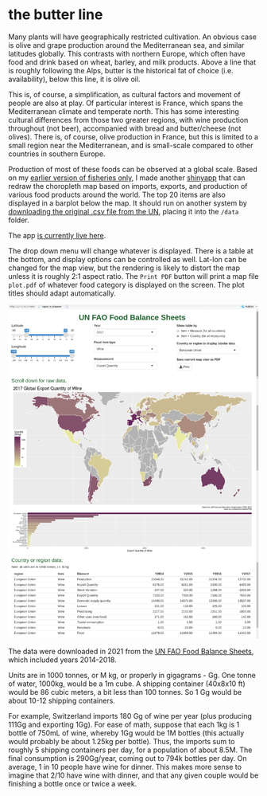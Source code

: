 # the butter line #
Many plants will have geographically restricted cultivation. An obvious case is olive and grape production around the Mediterranean sea, and similar latitudes globally. This contrasts with northern Europe, which often have food and drink based on wheat, barley, and milk products. Above a line that is roughly following the Alps, butter is the historical fat of choice (i.e. availability), below this line, it is olive oil.

This is, of course, a simplification, as cultural factors and movement of people are also at play. Of particular interest is France, which spans the Mediterranean climate and temperate north. This has some interesting cultural differences from those two greater regions, with wine production throughout (not beer), accompanied with bread and butter/cheese (not olives). There is, of course, olive production in France, but this is limited to a small region near the Mediterranean, and is small-scale compared to other countries in southern Europe.

Production of most of these foods can be observed at a global scale. Based on my [earlier version of fisheries only](https://github.com/wrf/misc-analyses/tree/master/fisheries), I made another [shinyapp](https://shiny.rstudio.com/) that can redraw the choropleth map based on imports, exports, and production of various food products around the world. The top 20 items are also displayed in a barplot below the map. It should run on another system by [downloading the original .csv file from the UN](http://www.fao.org/faostat/en/#data/FBS), placing it into the `/data` folder.

The app [is currently live here](https://wrfbiolum.shinyapps.io/butterline/).

The drop down menu will change whatever is displayed. There is a table at the bottom, and display options can be controlled as well. Lat-lon can be changed for the map view, but the rendering is likely to distort the map unless it is roughly 2:1 aspect ratio. The `Print PDF` button will print a map file `plot.pdf` of whatever food category is displayed on the screen. The plot titles should adapt automatically.

![food_balance_app_v2_screenshot.png](https://github.com/wrf/misc-analyses/blob/master/olive_v_butter/images/food_balance_app_v2_screenshot.png)

The data were downloaded in 2021 from the [UN FAO Food Balance Sheets](http://www.fao.org/faostat/en/#data/FBS), which included years 2014-2018.

Units are in 1000 tonnes, or M kg, or properly in gigagrams - Gg. One tonne of water, 1000kg, would be a 1m cube. A shipping container (40x8x10 ft) would be 86 cubic meters, a bit less than 100 tonnes. So 1 Gg would be about 10-12 shipping containers.

For example, Switzerland imports 180 Gg of wine per year (plus producing 111Gg and exporting 1Gg). For ease of math, suppose that each 1kg is 1 bottle of 750mL of wine, whereby 1Gg would be 1M bottles (this actually would probably be about 1.25kg per bottle). Thus, the imports sum to roughly 5 shipping containers per day, for a population of about 8.5M. The final consumption is 290Gg/year, coming out to 794k bottles per day. On average, 1 in 10 people have wine for dinner. This makes more sense to imagine that 2/10 have wine with dinner, and that any given couple would be finishing a bottle once or twice a week.

